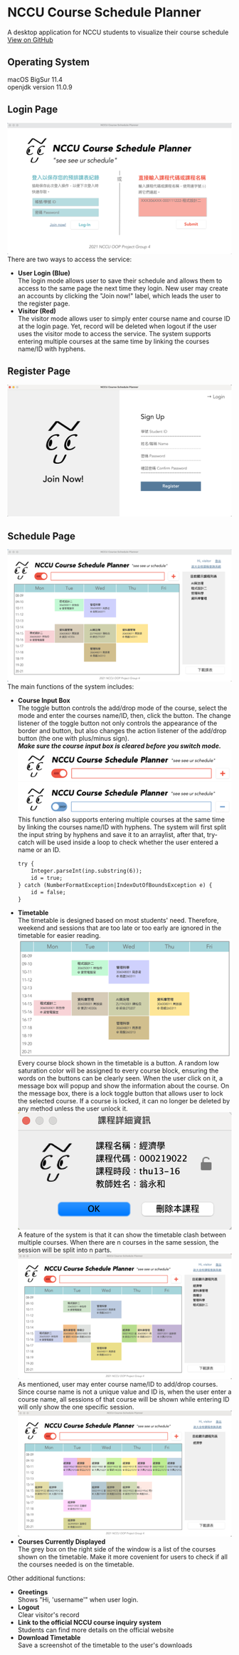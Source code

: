 # NCCU Course Schedule Planner  
A desktop application for NCCU students to visualize their course schedule  
[View on GitHub](https://github.com/plack537/CourseSchedulePlanner)  
## Operating System 
macOS BigSur 11.4  
openjdk version 11.0.9
## Login Page  
![Login Page](readme_img/login.png)  
There are two ways to access the service:  
* **User Login (Blue)**  
The login mode allows user to save their schedule and allows them to access to the same page the next time they login. New user may create an accounts by clicking the "Join now!" label, which leads the user to the register page.
* **Visitor (Red)**  
The visitor mode allows user to simply enter course name and course ID at the login page. Yet, record will be deleted when logout if the user uses the visitor mode to access the service. The system supports entering multiple courses at the same time by linking the courses name/ID with hyphens. 
## Register Page  
![Register Page](readme_img/regis.png)  
## Schedule Page  
![Schedule Page](readme_img/schedule.png)  
The main functions of the system includes:  
* **Course Input Box**  
The toggle button controls the add/drop mode of the course, select the mode and enter the courses name/ID, then, click the button. The change listener of the toggle button not only controls the appearance of the border and button, but also changes the action listener of the add/drop button (the one with plus/minus sign).   
**_Make sure the course input box is cleared before you switch mode._**  
![Add Mode](readme_img/add.png)  
![Drop Mode](readme_img/drop.png)  
This function also supports entering multiple courses at the same time by linking the courses name/ID with hyphens. The system will first split the input string by hyphens and save it to an arraylist, after that, try-catch will be used inside a loop to check whether the user entered a name or an ID. 
    ```
    try {
        Integer.parseInt(inp.substring(6));
        id = true;
    } catch (NumberFormatException|IndexOutOfBoundsException e) {
        id = false;
    }
    ```
* **Timetable**  
The timetable is designed based on most students' need. Therefore, weekend and sessions that are too late or too early are ignored in the timetable for easier reading.  
![Timetable](readme_img/timetable.png)  
Every course block shown in the timetable is a button. A random low saturation color will be assigned to every course block, ensuring the words on the buttons can be clearly seen. When the user click on it, a message box will popup and show the information about the course. On the message box, there is a lock toggle button that allows user to lock the selected course. If a course is locked, it can no longer be deleted by any method unless the user unlock it.  
![Popup Message Box](readme_img/info.png)  
A feature of the system is that it can show the timetable clash between multiple courses. When there are n courses in the same session, the session will be split into n parts.  
![Timetable Clash](readme_img/timeclash.png)  
As mentioned, user may enter course name/ID to add/drop courses. Since course name is not a unique value and ID is, when the user enter a course name, all sessions of that course will be shown while entering ID will only show the one specific session.
![All Sessions Being Shown](readme_img/sessions.png)  
* **Courses Currently Displayed**  
The grey box on the right side of the window is a list of the courses shown on the timetable. Make it more covenient for users to check if all the courses needed is on the timetable.  

Other additional functions:
* **Greetings**  
Shows "Hi, 'username'" when user login.
* **Logout**  
Clear visitor's record
* **Link to the official NCCU course inquiry system**  
Students can find more details on the official website
* **Download Timetable**  
Save a screenshot of the timetable to the user's downloads  
